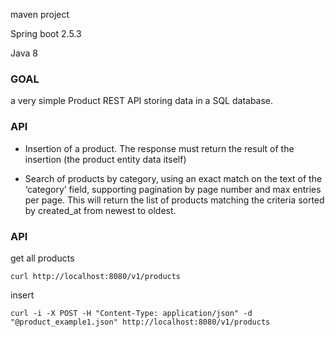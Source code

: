 maven project

Spring boot 2.5.3

Java 8



### GOAL

a very simple Product REST API storing data in a SQL database.


### API
- Insertion of a product. 
  The response must return the result of the insertion (the product entity data itself)
  
- Search of products by category, using an exact match on the text of the ‘category’ field,
  supporting pagination by page number and max entries per page. This will return the list of
  products matching the criteria sorted by created_at from newest to oldest.

### API
get all products
```console
curl http://localhost:8080/v1/products
```

insert
```console
curl -i -X POST -H "Content-Type: application/json" -d "@product_example1.json" http://localhost:8080/v1/products
```
